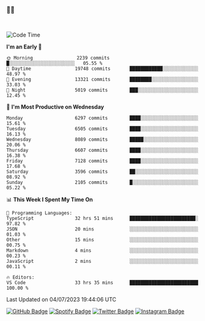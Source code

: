 ### 🤙🍺

<!-- <a href="https://github-readme-stats.vercel.app/api?username=hzak2xx&count_private=true&show_icons=true&theme=dracula">
  <img align="center" src="https://github-readme-stats.vercel.app/api?username=hzak2xx&count_private=true&show_icons=true&theme=dracula" />
</a>
</br> -->
</br>

<!--START_SECTION:waka-->
![Code Time](http://img.shields.io/badge/Code%20Time-2%2C621%20hrs%2051%20mins-blue)

**I'm an Early 🐤** 

```text
🌞 Morning                2239 commits        █░░░░░░░░░░░░░░░░░░░░░░░░   05.55 % 
🌆 Daytime                19748 commits       ████████████░░░░░░░░░░░░░   48.97 % 
🌃 Evening                13321 commits       ████████░░░░░░░░░░░░░░░░░   33.03 % 
🌙 Night                  5019 commits        ███░░░░░░░░░░░░░░░░░░░░░░   12.45 % 
```
📅 **I'm Most Productive on Wednesday** 

```text
Monday                   6297 commits        ████░░░░░░░░░░░░░░░░░░░░░   15.61 % 
Tuesday                  6505 commits        ████░░░░░░░░░░░░░░░░░░░░░   16.13 % 
Wednesday                8089 commits        █████░░░░░░░░░░░░░░░░░░░░   20.06 % 
Thursday                 6607 commits        ████░░░░░░░░░░░░░░░░░░░░░   16.38 % 
Friday                   7128 commits        ████░░░░░░░░░░░░░░░░░░░░░   17.68 % 
Saturday                 3596 commits        ██░░░░░░░░░░░░░░░░░░░░░░░   08.92 % 
Sunday                   2105 commits        █░░░░░░░░░░░░░░░░░░░░░░░░   05.22 % 
```


📊 **This Week I Spent My Time On** 

```text
💬 Programming Languages: 
TypeScript               32 hrs 51 mins      ████████████████████████░   97.82 % 
JSON                     20 mins             ░░░░░░░░░░░░░░░░░░░░░░░░░   01.03 % 
Other                    15 mins             ░░░░░░░░░░░░░░░░░░░░░░░░░   00.75 % 
Markdown                 4 mins              ░░░░░░░░░░░░░░░░░░░░░░░░░   00.23 % 
JavaScript               2 mins              ░░░░░░░░░░░░░░░░░░░░░░░░░   00.11 % 

🔥 Editors: 
VS Code                  33 hrs 35 mins      █████████████████████████   100.00 % 
```


 Last Updated on 04/07/2023 19:44:06 UTC
<!--END_SECTION:waka-->

[![GitHub Badge](https://img.shields.io/badge/GitHub-100000?style=for-the-badge&logo=github&logoColor=white)](https://github.com/hzak2xx)
[![Spotify Badge](https://img.shields.io/badge/Spotify-1ED760?&style=for-the-badge&logo=spotify&logoColor=white)](https://open.spotify.com/user/uf90s6sbbh75a1mt44clkhkvf)
[![Twitter Badge](https://img.shields.io/badge/Twitter-1DA1F2?style=for-the-badge&logo=twitter&logoColor=white)](https://twitter.com/hzak2xx)
[![Instagram Badge](https://img.shields.io/badge/Instagram-E4405F?style=for-the-badge&logo=instagram&logoColor=white)](https://www.instagram.com/hzak2xx/)
